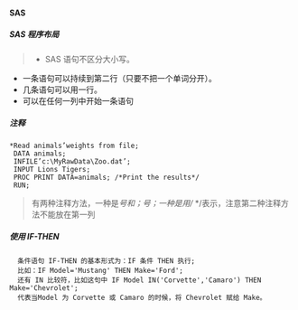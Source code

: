 #### SAS
##### SAS  程序布局
> * SAS 语句不区分大小写。  
* 一条语句可以持续到第二行（只要不把一个单词分开）。  
* 几条语句可以用一行。  
* 可以在任何一列中开始一条语句

##### 注释
    *Read animals’weights from file;
     DATA animals;
     INFILE’c:\MyRawData\Zoo.dat’;
     INPUT Lions Tigers;
     PROC PRINT DATA=animals; /*Print the results*/
     RUN;

> 有两种注释方法，一种是*号和；号；一种是用/* */表示，注意第二种注释方法不能放在第一列

##### 使用 IF-THEN  
      条件语句 IF-THEN 的基本形式为：IF 条件 THEN 执行;
      比如：IF Model='Mustang' THEN Make='Ford';
      还有 IN 比较符，比如这句中 IF Model IN('Corvette','Camaro') THEN Make='Chevrolet';  
      代表当Model 为 Corvette 或 Camaro 的时候，将 Chevrolet 赋给 Make。
